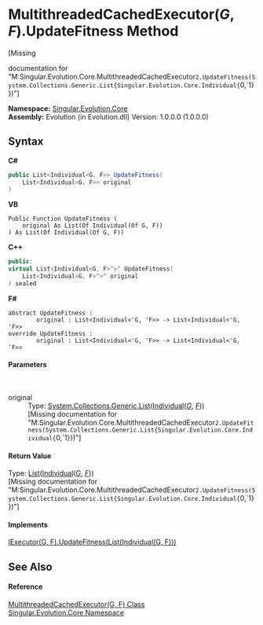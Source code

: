 # MultithreadedCachedExecutor(*G*, *F*).UpdateFitness Method 
 

\[Missing <summary> documentation for "M:Singular.Evolution.Core.MultithreadedCachedExecutor`2.UpdateFitness(System.Collections.Generic.List{Singular.Evolution.Core.Individual{`0,`1}})"\]

**Namespace:**&nbsp;<a href="7a43d210-bf66-e44d-0f97-e9e0fe26b1b8">Singular.Evolution.Core</a><br />**Assembly:**&nbsp;Evolution (in Evolution.dll) Version: 1.0.0.0 (1.0.0.0)

## Syntax

**C#**<br />
``` C#
public List<Individual<G, F>> UpdateFitness(
	List<Individual<G, F>> original
)
```

**VB**<br />
``` VB
Public Function UpdateFitness ( 
	original As List(Of Individual(Of G, F))
) As List(Of Individual(Of G, F))
```

**C++**<br />
``` C++
public:
virtual List<Individual<G, F>^>^ UpdateFitness(
	List<Individual<G, F>^>^ original
) sealed
```

**F#**<br />
``` F#
abstract UpdateFitness : 
        original : List<Individual<'G, 'F>> -> List<Individual<'G, 'F>> 
override UpdateFitness : 
        original : List<Individual<'G, 'F>> -> List<Individual<'G, 'F>> 
```


#### Parameters
&nbsp;<dl><dt>original</dt><dd>Type: <a href="http://msdn2.microsoft.com/en-us/library/6sh2ey19" target="_blank">System.Collections.Generic.List</a>(<a href="afb26626-7779-18a2-0296-c5579e7867df">Individual</a>(<a href="924e633d-b30d-1ea7-e770-96ba720c56c1">*G*</a>, <a href="924e633d-b30d-1ea7-e770-96ba720c56c1">*F*</a>))<br />\[Missing <param name="original"/> documentation for "M:Singular.Evolution.Core.MultithreadedCachedExecutor`2.UpdateFitness(System.Collections.Generic.List{Singular.Evolution.Core.Individual{`0,`1}})"\]</dd></dl>

#### Return Value
Type: <a href="http://msdn2.microsoft.com/en-us/library/6sh2ey19" target="_blank">List</a>(<a href="afb26626-7779-18a2-0296-c5579e7867df">Individual</a>(<a href="924e633d-b30d-1ea7-e770-96ba720c56c1">*G*</a>, <a href="924e633d-b30d-1ea7-e770-96ba720c56c1">*F*</a>))<br />\[Missing <returns> documentation for "M:Singular.Evolution.Core.MultithreadedCachedExecutor`2.UpdateFitness(System.Collections.Generic.List{Singular.Evolution.Core.Individual{`0,`1}})"\]

#### Implements
<a href="860d7588-3426-1462-4a3e-981e82e26446">IExecutor(G, F).UpdateFitness(List(Individual(G, F)))</a><br />

## See Also


#### Reference
<a href="924e633d-b30d-1ea7-e770-96ba720c56c1">MultithreadedCachedExecutor(G, F) Class</a><br /><a href="7a43d210-bf66-e44d-0f97-e9e0fe26b1b8">Singular.Evolution.Core Namespace</a><br />